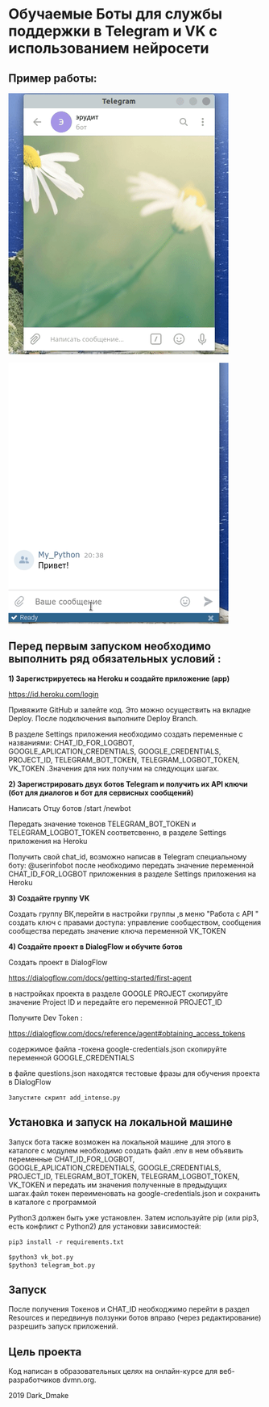 # Обучаемые Боты для службы поддержки  в Telegram  и VK с использованием нейросети  

## Пример работы:


![Screenshot](telegram_bot.gif)

![Screenshot](vk_bot.gif) 

## Перед первым запуском необходимо выполнить ряд обязательных условий :



<b>1) Зарегистрируетесь на Heroku и создайте приложение (app) </b>

https://id.heroku.com/login


Привяжите GitHub и залейте код.
Это  можно осуществить на вкладке Deploy. После подключения выполните Deploy Branch.

В разделе Settings приложения необходимо создать переменные с названиями:
CHAT_ID_FOR_LOGBOT, GOOGLE_APLICATION_CREDENTIALS, GOOGLE_CREDENTIALS, PROJECT_ID, TELEGRAM_BOT_TOKEN, TELEGRAM_LOGBOT_TOKEN, VK_TOKEN .Значения для них получим на следующих шагах. 

<b>2) Зарегистрировать двух ботов Telegram  и получить их API ключи (бот для диалогов и бот для сервисных сообщений) </b>

Написать Отцу ботов
/start
/newbot

Передать значение токенов TELEGRAM_BOT_TOKEN и TELEGRAM_LOGBOT_TOKEN соответсвенно, в разделе Settings приложения на Heroku

Получить свой chat_id, возможно написав в Telegram специальному боту: @userinfobot после необходимо
передать значение переменной CHAT_ID_FOR_LOGBOT приложенния в разделе Settings приложения на Heroku


<b>3) Создайте группу VK</b>

Создать группу ВК,перейти в настройки группы ,в меню "Работа с API " создать ключ с правами  доступа: управление сообществом, сообщения сообщества
передать значение ключа переменной VK_TOKEN





<b>4) Создайте проект в DialogFlow  и обучите ботов</b>

Создать проект в DialogFlow

https://dialogflow.com/docs/getting-started/first-agent

в настройках проекта в разделе GOOGLE PROJECT скопируйте значение Project ID и передайте его переменной PROJECT_ID


Получите Dev Token :

https://dialogflow.com/docs/reference/agent#obtaining_access_tokens

содержимое файла -токена google-credentials.json  скопируйте переменной GOOGLE_CREDENTIALS

в файле questions.json находятся тестовые фразы для обучения проекта в DialogFlow

```
Запустите скрипт add_intense.py

```


## Установка  и запуск на локальной машине
Запуск бота также возможен  на локальной машине ,для этого в каталоге с модулем необходимо создать файл .env  в нем объявить переменные CHAT_ID_FOR_LOGBOT, GOOGLE_APLICATION_CREDENTIALS, GOOGLE_CREDENTIALS, PROJECT_ID, TELEGRAM_BOT_TOKEN, TELEGRAM_LOGBOT_TOKEN, VK_TOKEN и передать им  значения полученные в предыдущих шагах.файл токен переименовать на google-credentials.json и сохранить в каталоге с программой

Python3 должен быть уже установлен. Затем используйте pip (или pip3, есть конфликт с Python2) для установки зависимостей: 

```
pip3 install -r requirements.txt

```


```
$python3 vk_bot.py
$python3 telegram_bot.py

```




## Запуск
После получения Токенов и  CHAT_ID  необходжимо перейти в раздел Resources и передвинув ползунки ботов вправо (через редактирование) разрешить запуск приложений.




## Цель проекта

Код написан в образовательных целях на онлайн-курсе для веб-разработчиков dvmn.org.

2019 Dark_Dmake